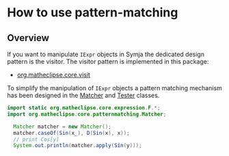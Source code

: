 # How to use pattern-matching

## Overview

If you want to manipulate `IExpr` objects in Symja the dedicated design pattern is the visitor. 
The visitor pattern is implemented in this package:
* [org.matheclipse.core.visit](https://bitbucket.org/axelclk/symja_android_library/src/master/symja_android_library/matheclipse-core/src/main/java/org/matheclipse/core/visit/)

To simplify the manipulation of `IExpr` objects a pattern matching mechanism has been designed in the [Matcher](https://bitbucket.org/axelclk/symja_android_library/src/master/symja_android_library/matheclipse-core/src/main/java/org/matheclipse/core/patternmatching/Matcher.java)
and [Tester](https://bitbucket.org/axelclk/symja_android_library/src/master/symja_android_library/matheclipse-core/src/main/java/org/matheclipse/core/patternmatching/Tester.java) classes.

```java
import static org.matheclipse.core.expression.F.*;
import org.matheclipse.core.patternmatching.Matcher;

  Matcher matcher = new Matcher();
  matcher.caseOf(Sin(x_), D(Sin(x), x));
  // print Cos[y]
  System.out.println(matcher.apply(Sin(y)));
```
